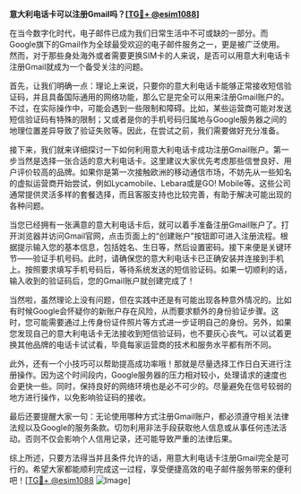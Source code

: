 **意大利电话卡可以注册Gmail吗？[[TG💪+ @esim1088](https://t.me/s/esim1088)]**

在当今数字化时代，电子邮件已成为我们日常生活中不可或缺的一部分。而Google旗下的Gmail作为全球最受欢迎的电子邮件服务之一，更是被广泛使用。然而，对于那些身处海外或者需要更换SIM卡的人来说，是否可以用意大利电话卡注册Gmail就成为一个备受关注的问题。

首先，让我们明确一点：理论上来说，只要你的意大利电话卡能够正常接收短信验证码，并且具备国际通用的网络功能，那么它是完全可以用来注册Gmail账户的。不过，在实际操作中，可能会遇到一些限制和障碍。比如，某些运营商可能对发送短信验证码有特殊的限制；又或者是你的手机号码归属地与Google服务器之间的地理位置差异导致了验证失败等。因此，在尝试之前，我们需要做好充分准备。

接下来，我们就来详细探讨一下如何利用意大利电话卡成功注册Gmail账户。第一步当然是选择一张合适的意大利电话卡。这里建议大家优先考虑那些信誉良好、用户评价较高的品牌。如果你是第一次接触欧洲的移动通信市场，不妨先从一些知名的虚拟运营商开始尝试，例如Lycamobile、Lebara或是GO! Mobile等。这些公司通常提供灵活多样的套餐选择，而且客服支持也比较完善，有助于解决可能出现的各种问题。

当您已经拥有一张满意的意大利电话卡后，就可以着手准备注册Gmail账户了。打开浏览器并访问Gmail官网，点击页面上的“创建账户”按钮即可进入注册流程。根据提示输入您的基本信息，包括姓名、生日等，然后设置密码。接下来便是关键环节——验证手机号码。此时，请确保您的意大利电话卡已正确安装并连接到手机上。按照要求填写手机号码后，等待系统发送的短信验证码。如果一切顺利的话，输入收到的验证码后，您的Gmail账户就创建完成了！

当然啦，虽然理论上没有问题，但在实践中还是有可能出现各种意外情况的。比如有时候Google会怀疑你的新账户存在风险，从而要求额外的身份验证步骤。这时，您可能需要通过上传身份证件照片等方式进一步证明自己的身份。另外，如果您发现自己的意大利电话卡无法接收到短信验证码，也不要灰心丧气。可以试着更换其他品牌的电话卡试试看，毕竟每家运营商的技术和服务水平都有所不同。

此外，还有一个小技巧可以帮助提高成功率哦！那就是尽量选择工作日白天进行注册操作。因为这个时间段内，Google服务器的压力相对较小，处理请求的速度也会更快一些。同时，保持良好的网络环境也是必不可少的。尽量避免在信号较弱的地方进行操作，以免影响验证码的接收。

最后还要提醒大家一句：无论使用哪种方式注册Gmail账户，都必须遵守相关法律法规以及Google的服务条款。切勿利用非法手段获取他人信息或从事任何违法活动。否则不仅会影响个人信用记录，还可能导致严重的法律后果。

综上所述，只要方法得当并且条件允许的话，用意大利电话卡注册Gmail完全是可行的。希望大家都能顺利完成这一过程，享受便捷高效的电子邮件服务带来的便利吧！[[TG💪+ @esim1088](https://t.me/s/esim1088) ![Image](https://i.postimg.cc/4NQfJmqS/Snipaste-2025-05-13-00-14-12.png)]